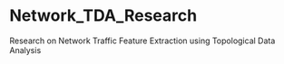 # Network_TDA_Research
Research on Network Traffic Feature Extraction using Topological Data Analysis
